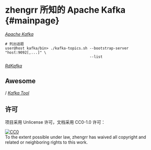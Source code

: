 # zhengrr 所知的 Apache Kafka                                        {#mainpage}

[*Apache Kafka*](https://kafka.apache.org/)

```fish
# 列出话题
user@host kafka/bin> ./kafka-topics.sh --bootstrap-server "host:9092[,...]" \
                                       --list
```

[*RdKafka*](https://github.com/edenhill/librdkafka)

## Awesome

/ [*Kafka Tool*](http://kafkatool.com/)

## 许可

项目采用 Unlicense 许可，文档采用 CC0-1.0 许可：

<p xmlns:dct="https://purl.org/dc/terms/">
  <a rel="license"
     href="https://creativecommons.org/publicdomain/zero/1.0/">
    <img src="https://licensebuttons.net/p/zero/1.0/88x31.png" style="border-style: none;" alt="CC0" />
  </a>
  <br />
  To the extent possible under law,
  <span resource="[_:publisher]" rel="dct:publisher">
    <span property="dct:title">zhengrr</span></span>
  has waived all copyright and related or neighboring rights to this work.
</p>
